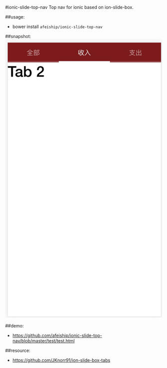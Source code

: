 #ionic-slide-top-nav
Top nav for ionic based on ion-slide-box.

##usage:
+ bower install `afeiship/ionic-slide-top-nav`

##snapshot:
![snapshot](https://github.com/afeiship/ionic-slide-top-nav/blob/master/_snapshot/top-tab.png)


##demo:
+ https://github.com/afeiship/ionic-slide-top-nav/blob/master/test/test.html


##resource:
+ https://github.com/JKnorr91/ion-slide-box-tabs
